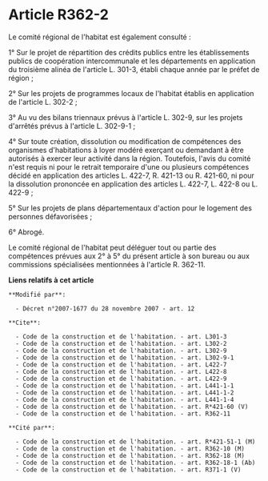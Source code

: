 # Article R362-2

Le comité régional de l'habitat est également consulté : 

1° Sur le projet de répartition des crédits publics entre les établissements publics de coopération intercommunale et les
départements en application du troisième alinéa de l'article L. 301-3, établi chaque année par le préfet de région ; 

2° Sur les projets de programmes locaux de l'habitat établis en application de l'article L. 302-2 ; 

3° Au vu des bilans triennaux prévus à l'article L. 302-9, sur les projets d'arrêtés prévus à l'article L. 302-9-1 ; 

4° Sur toute création, dissolution ou modification de compétences des organismes d'habitations à loyer modéré exerçant ou
demandant à être autorisés à exercer leur activité dans la région. Toutefois, l'avis du comité n'est requis ni pour le
retrait temporaire d'une ou plusieurs compétences décidé en application des articles L. 422-7, R. 421-13 ou R. 421-60, ni
pour la dissolution prononcée en application des articles L. 422-7, L. 422-8 ou L. 422-9 ; 

5° Sur les projets de plans départementaux d'action pour le logement des personnes défavorisées ; 

6° Abrogé. 

Le comité régional de l'habitat peut déléguer tout ou partie des compétences prévues aux 2° à 5° du présent article à son
bureau ou aux commissions spécialisées mentionnées à l'article R. 362-11.

**Liens relatifs à cet article**

	**Modifié par**:

	  - Décret n°2007-1677 du 28 novembre 2007 - art. 12

	**Cite**:

	  - Code de la construction et de l'habitation. - art. L301-3
	  - Code de la construction et de l'habitation. - art. L302-2
	  - Code de la construction et de l'habitation. - art. L302-9
	  - Code de la construction et de l'habitation. - art. L302-9-1
	  - Code de la construction et de l'habitation. - art. L422-7
	  - Code de la construction et de l'habitation. - art. L422-8
	  - Code de la construction et de l'habitation. - art. L422-9
	  - Code de la construction et de l'habitation. - art. L441-1-1
	  - Code de la construction et de l'habitation. - art. L441-1-2
	  - Code de la construction et de l'habitation. - art. L441-1-4
	  - Code de la construction et de l'habitation. - art. R*421-60 (V)
	  - Code de la construction et de l'habitation. - art. R362-11

	**Cité par**:

	  - Code de la construction et de l'habitation. - art. R*421-51-1 (M)
	  - Code de la construction et de l'habitation. - art. R362-10 (M)
	  - Code de la construction et de l'habitation. - art. R362-18 (M)
	  - Code de la construction et de l'habitation. - art. R362-18-1 (Ab)
	  - Code de la construction et de l'habitation. - art. R371-1 (V)

